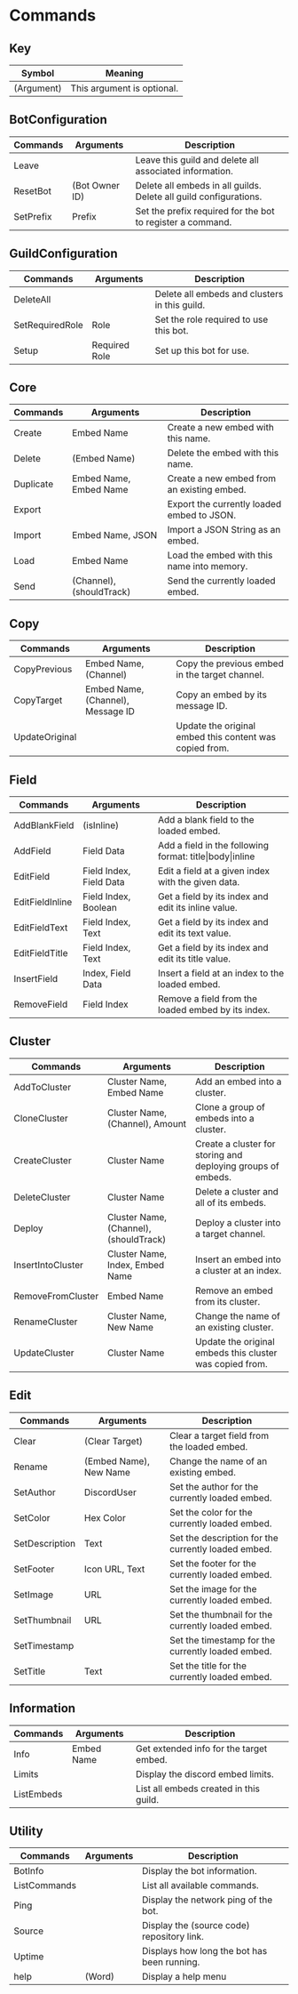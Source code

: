 # Commands

## Key
| Symbol     | Meaning                    |
| ---------- | -------------------------- |
| (Argument) | This argument is optional. |

## BotConfiguration
| Commands  | Arguments      | Description                                                       |
| --------- | -------------- | ----------------------------------------------------------------- |
| Leave     | <none>         | Leave this guild and delete all associated information.           |
| ResetBot  | (Bot Owner ID) | Delete all embeds in all guilds. Delete all guild configurations. |
| SetPrefix | Prefix         | Set the prefix required for the bot to register a command.        |

## GuildConfiguration
| Commands        | Arguments     | Description                                   |
| --------------- | ------------- | --------------------------------------------- |
| DeleteAll       | <none>        | Delete all embeds and clusters in this guild. |
| SetRequiredRole | Role          | Set the role required to use this bot.        |
| Setup           | Required Role | Set up this bot for use.                      |

## Core
| Commands  | Arguments                | Description                                |
| --------- | ------------------------ | ------------------------------------------ |
| Create    | Embed Name               | Create a new embed with this name.         |
| Delete    | (Embed Name)             | Delete the embed with this name.           |
| Duplicate | Embed Name, Embed Name   | Create a new embed from an existing embed. |
| Export    | <none>                   | Export the currently loaded embed to JSON. |
| Import    | Embed Name, JSON         | Import a JSON String as an embed.          |
| Load      | Embed Name               | Load the embed with this name into memory. |
| Send      | (Channel), (shouldTrack) | Send the currently loaded embed.           |

## Copy
| Commands       | Arguments                         | Description                                             |
| -------------- | --------------------------------- | ------------------------------------------------------- |
| CopyPrevious   | Embed Name, (Channel)             | Copy the previous embed in the target channel.          |
| CopyTarget     | Embed Name, (Channel), Message ID | Copy an embed by its message ID.                        |
| UpdateOriginal | <none>                            | Update the original embed this content was copied from. |

## Field
| Commands        | Arguments               | Description                                              |
| --------------- | ----------------------- | -------------------------------------------------------- |
| AddBlankField   | (isInline)              | Add a blank field to the loaded embed.                   |
| AddField        | Field Data              | Add a field in the following format: title\|body\|inline |
| EditField       | Field Index, Field Data | Edit a field at a given index with the given data.       |
| EditFieldInline | Field Index, Boolean    | Get a field by its index and edit its inline value.      |
| EditFieldText   | Field Index, Text       | Get a field by its index and edit its text value.        |
| EditFieldTitle  | Field Index, Text       | Get a field by its index and edit its title value.       |
| InsertField     | Index, Field Data       | Insert a field at an index to the loaded embed.          |
| RemoveField     | Field Index             | Remove a field from the loaded embed by its index.       |

## Cluster
| Commands          | Arguments                              | Description                                                  |
| ----------------- | -------------------------------------- | ------------------------------------------------------------ |
| AddToCluster      | Cluster Name, Embed Name               | Add an embed into a cluster.                                 |
| CloneCluster      | Cluster Name, (Channel), Amount        | Clone a group of embeds into a cluster.                      |
| CreateCluster     | Cluster Name                           | Create a cluster for storing and deploying groups of embeds. |
| DeleteCluster     | Cluster Name                           | Delete a cluster and all of its embeds.                      |
| Deploy            | Cluster Name, (Channel), (shouldTrack) | Deploy a cluster into a target channel.                      |
| InsertIntoCluster | Cluster Name, Index, Embed Name        | Insert an embed into a cluster at an index.                  |
| RemoveFromCluster | Embed Name                             | Remove an embed from its cluster.                            |
| RenameCluster     | Cluster Name, New Name                 | Change the name of an existing cluster.                      |
| UpdateCluster     | Cluster Name                           | Update the original embeds this cluster was copied from.     |

## Edit
| Commands       | Arguments              | Description                                         |
| -------------- | ---------------------- | --------------------------------------------------- |
| Clear          | (Clear Target)         | Clear a target field from the loaded embed.         |
| Rename         | (Embed Name), New Name | Change the name of an existing embed.               |
| SetAuthor      | DiscordUser            | Set the author for the currently loaded embed.      |
| SetColor       | Hex Color              | Set the color for the currently loaded embed.       |
| SetDescription | Text                   | Set the description for the currently loaded embed. |
| SetFooter      | Icon URL, Text         | Set the footer for the currently loaded embed.      |
| SetImage       | URL                    | Set the image for the currently loaded embed.       |
| SetThumbnail   | URL                    | Set the thumbnail for the currently loaded embed.   |
| SetTimestamp   | <none>                 | Set the timestamp for the currently loaded embed.   |
| SetTitle       | Text                   | Set the title for the currently loaded embed.       |

## Information
| Commands   | Arguments  | Description                             |
| ---------- | ---------- | --------------------------------------- |
| Info       | Embed Name | Get extended info for the target embed. |
| Limits     | <none>     | Display the discord embed limits.       |
| ListEmbeds | <none>     | List all embeds created in this guild.  |

## Utility
| Commands     | Arguments | Description                                 |
| ------------ | --------- | ------------------------------------------- |
| BotInfo      | <none>    | Display the bot information.                |
| ListCommands | <none>    | List all available commands.                |
| Ping         | <none>    | Display the network ping of the bot.        |
| Source       | <none>    | Display the (source code) repository link.  |
| Uptime       | <none>    | Displays how long the bot has been running. |
| help         | (Word)    | Display a help menu                         |

